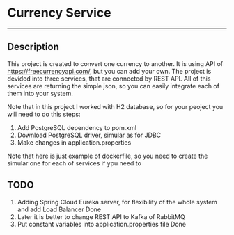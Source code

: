 # Currency Service
____

## Description
This project is created to convert one currency to another. It is using API of https://freecurrencyapi.com/, but you can add your own.
The project is devided into three services, that are connected by REST API. All of this services are returning the simple json, so you can easily integrate  each of them into your system.


Note that in this project I worked with H2 database, so for your peoject you will need to do this steps:
1. Add PostgreSQL dependency to pom.xml
2. Download PostgreSQL driver, simular as for JDBC
3. Make changes in application.properties
   
Note that here is just example of dockerfile, so you need to create the simular one for each of services if ypu need to


## TODO
1. Adding Spring Cloud Eureka server, for flexibility of the whole system and add Load Balancer Done
2. Later it is better to change REST API to Kafka of RabbitMQ
3. Put constant variables into application.properties file Done
